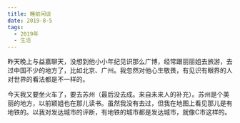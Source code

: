 ```yaml
---
title: 睡前闲谈
date: 2019-8-5
tags:
  - 2019年
  - 生活
---
```


昨天晚上与益嘉聊天，没想到他小小年纪见识那么广博，经常跟丽丽姐去旅游，去过中国不少的地方了，比如北京、广州。我忽然对他心生敬畏，有见识有眼界的人对世界的看法都是不一样的。

今天我又要坐火车了，要去苏州（最后没去成。来自未来人的补充）。苏州是个美丽的地方，以前颖姐也在那儿读书。虽然我没有去过，但我在地图上看见那儿是有地铁的。以我对发达城市的评断，有地铁的城市都是发达城市，就像C市这样的。
